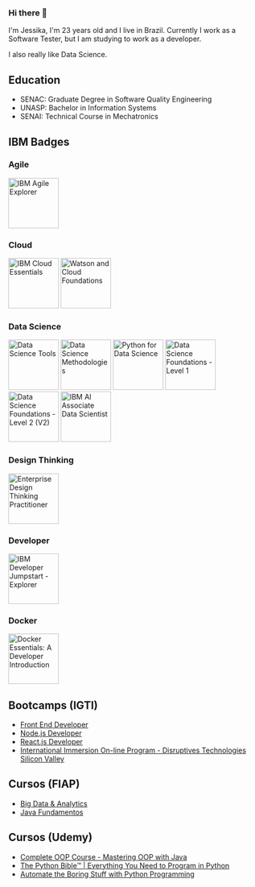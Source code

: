 ### Hi there 👋

I'm Jessika, I'm 23 years old and I live in Brazil. Currently I work as a Software Tester, but I am studying to work as a developer.

I also really like Data Science.


## Education
- SENAC: Graduate Degree in Software Quality Engineering
- UNASP: Bachelor in Information Systems
- SENAI: Technical Course in Mechatronics


## IBM Badges

### Agile
[<img alt="IBM Agile Explorer" width="100px" src="https://images.credly.com/size/680x680/images/a972f054-be07-4845-85c7-95c8d11852f5/IBM-Agile-Explorer.png" />](https://www.credly.com/badges/ac9b078f-6dc0-4b72-b09a-8db942f0123d/public_url)

### Cloud
[<img alt="IBM Cloud Essentials" width="100px" src="https://images.credly.com/size/680x680/images/58e2cad5-5551-44a6-8285-06d6a4aa9cb3/IBM_Cloud_Essentials.png" />](https://www.credly.com/badges/275986e6-7711-469c-ba8c-a2cc1ce300dd/public_url)
[<img alt="Watson and Cloud Foundations" width="100px" src="https://images.credly.com/size/680x680/images/53608ce6-a597-40fa-a42d-d243b3ecfba4/Watson_and_Cloud_Foundations.png" />](https://www.credly.com/badges/afe8eead-c124-453a-8129-3358b47952c3/public_url)

### Data Science
[<img alt="Data Science Tools" width="100px" src="https://images.credly.com/size/680x680/images/de9471ce-018c-4bf4-af49-5c9c1d488613/Data_Science_Tools.png" />](https://www.credly.com/badges/c04e60ba-e486-4748-b748-8687a086b609/public_url)
[<img alt="Data Science Methodologies" width="100px" src="https://images.credly.com/size/680x680/images/dfd6eb51-4caa-4ffe-b107-85ece064370c/Data_Science_Methodologies.png" />](https://www.credly.com/badges/4c52ca89-5677-4084-9570-14294cdf60f2/public_url)
[<img alt="Python for Data Science" width="100px" src="https://images.credly.com/size/680x680/images/84ac9eff-b8a2-4683-846b-f59887a73801/Python_101_Data_Science.png" />](https://www.credly.com/badges/c0fd89db-af53-402c-a010-33727b5c9913/public_url)
[<img alt="Data Science Foundations - Level 1" width="100px" src="https://images.credly.com/images/5ca7b236-6105-4154-ba22-c8ae12ec1d8c/twitter_thumb_201604_Data_Sci_Found_Level_1_-_CC_-_2019.png" />](https://www.credly.com/badges/754a06f1-36e3-4bf3-9c2c-8c1dfd94f1fe/public_url)
[<img alt="Data Science Foundations - Level 2 (V2)" width="100px" src="https://images.credly.com/size/680x680/images/d7321425-c989-4bf9-846a-cd2a647d213b/Data_Sci_Foundations_Level_2_-_CC_-_2019.png" />](https://www.credly.com/badges/c3747d6a-0b96-4e52-b245-f78aecb18273/public_url)
[<img alt="IBM AI Associate Data Scientist" width="100px" src="https://images.credly.com/size/680x680/images/eebcd520-bf77-491d-aea5-6967b15aba9c/AI-for-Data-Scientists.png" />](https://www.credly.com/badges/ba9d5d78-67fc-4df6-bd3b-ed45ef90fa52/public_url)

### Design Thinking
[<img alt="Enterprise Design Thinking Practitioner" width="100px" src="https://images.credly.com/size/680x680/images/bc08972c-3c7d-4b99-82a0-c94bcca36674/Badges_v8-07_Practitioner.png" />](https://www.credly.com/badges/afe8eead-c124-453a-8129-3358b47952c3/public_url)

### Developer
[<img alt="IBM Developer Jumpstart - Explorer" width="100px" src="https://images.credly.com/size/680x680/images/9fa05621-437d-44ba-8ea5-ecd611e5cde5/IBM-Developer-Jumpstart-Explorer.png" />](https://www.credly.com/badges/072c9e2c-99fd-4dfb-b598-a4df2f7fa81c/public_url)

### Docker
[<img alt="Docker Essentials: A Developer Introduction" width="100px" src="https://images.credly.com/size/680x680/images/08216781-93cb-4ba1-8110-8eb3401fa8ce/Docker_Essentials_-_ISDN.png" />](https://www.credly.com/badges/6ad8d01a-6e42-4a02-ae57-5a27ef2d44bf/public_url)



## Bootcamps (IGTI)
- [Front End Developer](https://drive.google.com/file/d/1Ru3n-YScBTsL3mma9qiV3TRZU5NFgVlV/view?usp=share_link)
- [Node.js Developer](https://drive.google.com/file/d/1ynTiUUZl9ObRZ8TvfxNtQIA0zYZBpWEU/view?usp=share_link)
- [React.js Developer](https://drive.google.com/file/d/17YRdfs6bhDxLLd5cZKYpfgdqaWTzvwHw/view?usp=share_link)
- [International Immersion On-line Program - Disruptives Technologies Silicon Valley](https://drive.google.com/file/d/1QZ3yDp6NtxdySH6lDVTeYrtF5oSJVMCY/view?usp=share_link)

## Cursos (FIAP)
- [Big Data & Analytics](https://on.fiap.com.br/pluginfile.php/1/local_nanocourses/certificado_nanocourse/58863/490c4283171f5402d5116e3737b4dcd7/certificado.png)
- [Java Fundamentos](https://on.fiap.com.br/pluginfile.php/1/local_nanocourses/certificado_nanocourse/60153/c1fb9a648326b91778d04c9d967728f9/certificado.png)

## Cursos (Udemy)
- [Complete OOP Course - Mastering OOP with Java](https://www.udemy.com/certificate/UC-30bbb376-c137-4700-8834-93a88627b291/)
- [The Python Bible™ | Everything You Need to Program in Python](ude.my/UC-6da02f19-bd7e-4497-ac26-39bbbf92ee34)
- [Automate the Boring Stuff with Python Programming](ude.my/UC-0f96ed5e-3202-4a1b-b3fd-3f72b06d480d)
